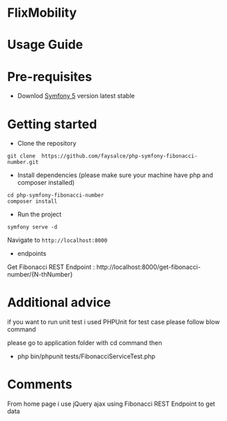 # FlixMobility 

# Usage Guide


# Pre-requisites
- Downlod  [Symfony 5](https://symfony.com/download) version latest stable


# Getting started
- Clone the repository
```
git clone  https://github.com/faysalce/php-symfony-fibonacci-number.git
```
- Install dependencies (please make sure your machine have php and composer installed)
```
cd php-symfony-fibonacci-number
composer install
```
-  Run the project
```
symfony serve -d
```
  Navigate to `http://localhost:8000`

-  endpoints

  Get Fibonacci REST Endpoint : http://localhost:8000/get-fibonacci-number/{N-thNumber}



# Additional advice
if you want to run unit test i used PHPUnit for test case please follow blow command

please go to application folder with cd command then 

-  php bin/phpunit tests/FibonacciServiceTest.php

# Comments
From home page i use jQuery ajax using Fibonacci REST Endpoint to get data 

